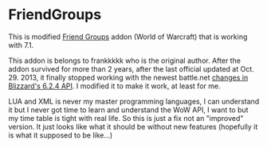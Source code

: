 # FriendGroups
This is modified [Friend Groups](http://wow.curseforge.com/addons/friend-groups/) addon (World of Warcraft) that is working with 7.1.

This addon is belongs to frankkkkk who is the original author. After the addon survived for more than 2 years, after the last official updated at Oct. 29. 2013, it finally stopped working with the newest battle.net [changes in Blizzard's 6.2.4 API](http://us.battle.net/wow/en/forum/topic/20742784697). I modified it to make it work, at least for me.

LUA and XML is never my master programming languages, I can understand it but I never got time to learn and understand the WoW API, I want to but my time table is tight with real life. So this is just a fix not an "improved" version. It just looks like what it should be without new features (hopefully it is what it supposed to be like...)
